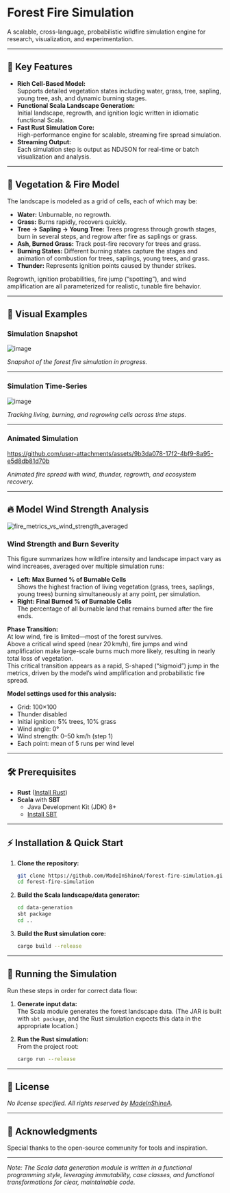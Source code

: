 # Forest Fire Simulation

A scalable, cross-language, probabilistic wildfire simulation engine for research, visualization, and experimentation.

---

## 🚀 Key Features

- **Rich Cell-Based Model:**  
  Supports detailed vegetation states including water, grass, tree, sapling, young tree, ash, and dynamic burning stages.
- **Functional Scala Landscape Generation:**  
  Initial landscape, regrowth, and ignition logic written in idiomatic functional Scala.
- **Fast Rust Simulation Core:**  
  High-performance engine for scalable, streaming fire spread simulation.
- **Streaming Output:**  
  Each simulation step is output as NDJSON for real-time or batch visualization and analysis.

---

## 🌳 Vegetation & Fire Model

The landscape is modeled as a grid of cells, each of which may be:

- **Water:** Unburnable, no regrowth.
- **Grass:** Burns rapidly, recovers quickly.
- **Tree → Sapling → Young Tree:** Trees progress through growth stages, burn in several steps, and regrow after fire as saplings or grass.
- **Ash, Burned Grass:** Track post-fire recovery for trees and grass.
- **Burning States:** Different burning states capture the stages and animation of combustion for trees, saplings, young trees, and grass.
- **Thunder:** Represents ignition points caused by thunder strikes.

Regrowth, ignition probabilities, fire jump (“spotting”), and wind amplification are all parameterized for realistic, tunable fire behavior.

---

## 🌲 Visual Examples

### Simulation Snapshot

![image](https://github.com/user-attachments/assets/ddc16b5c-2091-49d3-a7bb-b463b98525d1)
  
*Snapshot of the forest fire simulation in progress.*

---

### Simulation Time-Series

![image](https://github.com/user-attachments/assets/576d7dda-55ae-4503-ab1f-0c6c12347b1e)

*Tracking living, burning, and regrowing cells across time steps.*

---

### Animated Simulation


https://github.com/user-attachments/assets/9b3da078-17f2-4bf9-8a95-e5d8db81d70b



*Animated fire spread with wind, thunder, regrowth, and ecosystem recovery.*

---

## 🔥 Model Wind Strength Analysis
![fire_metrics_vs_wind_strength_averaged](https://github.com/user-attachments/assets/0638e764-9f95-4c26-afdf-ec1a59790ad6)

### Wind Strength and Burn Severity

This figure summarizes how wildfire intensity and landscape impact vary as wind increases, averaged over multiple simulation runs:

- **Left: Max Burned % of Burnable Cells**  
  Shows the highest fraction of living vegetation (grass, trees, saplings, young trees) burning simultaneously at any point, per simulation.
- **Right: Final Burned % of Burnable Cells**  
  The percentage of all burnable land that remains burned after the fire ends.

**Phase Transition:**  
At low wind, fire is limited—most of the forest survives.  
Above a critical wind speed (near 20 km/h), fire jumps and wind amplification make large-scale burns much more likely, resulting in nearly total loss of vegetation.  
This critical transition appears as a rapid, S-shaped (“sigmoid”) jump in the metrics, driven by the model’s wind amplification and probabilistic fire spread.

**Model settings used for this analysis:**  
- Grid: 100×100  
- Thunder disabled  
- Initial ignition: 5% trees, 10% grass  
- Wind angle: 0°  
- Wind strength: 0–50 km/h (step 1)  
- Each point: mean of 5 runs per wind level

---
## 🛠 Prerequisites

- **Rust** ([Install Rust](https://www.rust-lang.org/tools/install))
- **Scala** with **SBT**
  - Java Development Kit (JDK) 8+
  - [Install SBT](https://www.scala-sbt.org/download.html)

---

## ⚡ Installation & Quick Start

1. **Clone the repository:**
    ```bash
    git clone https://github.com/MadeInShineA/forest-fire-simulation.git
    cd forest-fire-simulation
    ```

2. **Build the Scala landscape/data generator:**
    ```bash
    cd data-generation
    sbt package
    cd ..
    ```

3. **Build the Rust simulation core:**
    ```bash
    cargo build --release
    ```

---

## 🚦 Running the Simulation

Run these steps in order for correct data flow:

1. **Generate input data:**  
   The Scala module generates the forest landscape data. (The JAR is built with `sbt package`, and the Rust simulation expects this data in the appropriate location.)

2. **Run the Rust simulation:**  
   From the project root:
   ```bash
   cargo run --release
   ```
---

## 📄 License

*No license specified. All rights reserved by [MadeInShineA](https://github.com/MadeInShineA).*

---

## 🙏 Acknowledgments

Special thanks to the open-source community for tools and inspiration.

---

*Note: The Scala data generation module is written in a functional programming style, leveraging immutability, case classes, and functional transformations for clear, maintainable code.*
